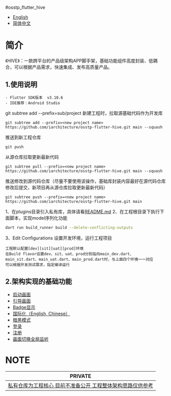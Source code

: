 #osstp_flutter_hive

- [English](./README.md)
- [简体中文](./README.zh_CN.md)

# 简介
《HIVE》：一款跨平台的产品级架构APP脚手架，基础功能组件高度封装、低耦合，可以根据产品需求，快速集成、发布高质量产品。

## 1.使用说明
```
- Flutter SDK版本  v3.10.6
- IDE推荐：Android Studio
```
git subtree add --prefix=sub/project 新建<new project name>工程时，拉取源基础代码作为开发库
```shell
git subtree add --prefix=<new project name> https://github.com/iarchitecture/osstp-flutter-hive.git main --squash
```
推送到新工程<new project name>仓库
```shell
git push
```
从源仓库拉取更新最新代码
```shell
git subtree pull --prefix=<new project name> https://github.com/iarchitecture/osstp-flutter-hive.git main --squash
```
推送修改到源代码仓库（尽量不要使用该操作，基础库封装内容最好在源代码仓库修改后提交，新项目再从源仓库拉取更新最新代码）
```shell
git subtree push --prefix=<new project name> https://github.com/iarchitecture/osstp-flutter-hive.git main
```

1、在plugins目录引入私有库，具体请看[README.md](./plugins/README.md)
2、在工程根目录下执行下面脚本，实现model序列化功能
```bash
dart run build_runner build --delete-conflicting-outputs
```
3、Edit Configurations 设置开发环境，运行工程项目
````
工程默认配置[dev][sit][uat][prod]环境
在Build flavor设置dev、sit、uat、prod分别指向main_dev.dart、main_sit.dart、main_uat.dart、main_prod.dart时，与上面四个环境一一对应
可以根据开发测试需求，指定编译运行
````
## 2.架构实现的基础功能
* [启动画面]()
* [引导画面]()
* [Badge显示]()
* [国际化（English, Chinese）]()
* [暗黑模式]()
* [登录]()
* [注册]()
* [画面切换全局监听]()

# NOTE

| **PRIVATE** |
|-------------|
| [私有仓库为工程核心 目前不准备公开 工程整体架构思路仅供参考]()|